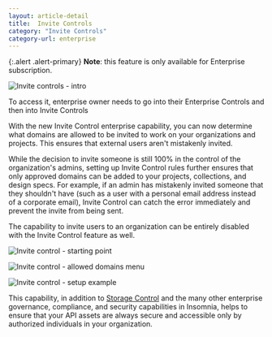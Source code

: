 ```yaml
---
layout: article-detail
title:  Invite Controls
category: "Invite Controls"
category-url: enterprise
---
```



{:.alert .alert-primary}
**Note**: this feature is only available for Enterprise subscription.

![Invite controls - intro](/assets/images/invite-control-intro.png)

To access it, enterprise owner needs to go into their Enterprise Controls and then into Invite Controls

With the new Invite Control enterprise capability, you can now determine what domains are allowed to be invited to work on your organizations and projects. This ensures that external users aren't mistakenly invited.

While the decision to invite someone is still 100% in the control of the organization's admins, setting up Invite Control rules further ensures that only approved domains can be added to your projects, collections, and design specs. For example, if an admin has mistakenly invited someone that they shouldn't have (such as a user with a personal email address instead of a corporate email), Invite Control can catch the error immediately and prevent the invite from being sent.

The capability to invite users to an organization can be entirely disabled with the Invite Control feature as well.

![Invite control - starting point](/assets/images/invite-control-start.png)

![Invite control - allowed domains menu](/assets/images/invite-control-allowed-domains.png)

![Invite control - setup example](/assets/images/invite-control-setup-example.png)

This capability, in addition to [Storage Control](/insomnia/storage-control) and the many other enterprise governance, compliance, and security capabilities in Insomnia, helps to ensure that your API assets are always secure and accessible only by authorized individuals in your organization.
